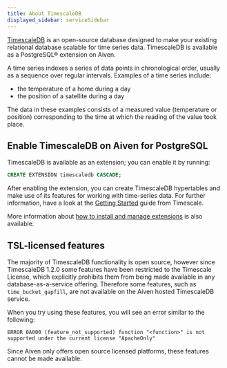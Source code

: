 ```yaml
---
title: About TimescaleDB
displayed_sidebar: serviceSidebar
---
```


[TimescaleDB](https://github.com/timescale/timescaledb) is an open-source database designed to make your existing relational database scalable for time series data.
TimescaleDB is available as a PostgreSQL® extension on Aiven.

A time series indexes a series of data points in chronological order,
usually as a sequence over regular intervals. Examples of a time series
include:

-   the temperature of a home during a day
-   the position of a satellite during a day

The data in these examples consists of a measured value (temperature or
position) corresponding to the time at which the reading of the value
took place.

## Enable TimescaleDB on Aiven for PostgreSQL

TimescaleDB is available as an extension; you can enable it by running:

```sql
CREATE EXTENSION timescaledb CASCADE;
```

After enabling the extension, you can create TimescaleDB hypertables and
make use of its features for working with time-series data. For further
information, have a look at the [Getting
Started](https://docs.timescale.com/timescaledb/latest/how-to-guides/hypertables/create/)
guide from Timescale.

More information about
[how to install and manage extensions](/docs/products/postgresql/howto/manage-extensions) is also available.

## TSL-licensed features

The majority of TimescaleDB functionality is open source, however since
TimescaleDB 1.2.0 some features have been restricted to the Timescale
License, which explicitly prohibits them from being made available in
any database-as-a-service offering. Therefore some features, such as
`time_bucket_gapfill`, are not available on the Aiven hosted TimescaleDB
service.

When you try using these features, you will see an error similar to the
following:

`ERROR 0A000 (feature_not_supported) function "<function>" is not supported under the current license "ApacheOnly"`

Since Aiven only offers open source licensed platforms, these features
cannot be made available.
